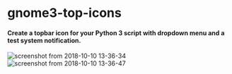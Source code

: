 # gnome3-top-icons
#### Create a topbar icon for your Python 3 script with dropdown menu and a test system notification.



![screenshot from 2018-10-10 13-36-34](https://user-images.githubusercontent.com/43976537/46754898-a37cf600-cc91-11e8-8bf9-01764cab8f82.png)
![screenshot from 2018-10-10 13-36-47](https://user-images.githubusercontent.com/43976537/46754907-aaa40400-cc91-11e8-93ec-8b8c352155cc.png)
